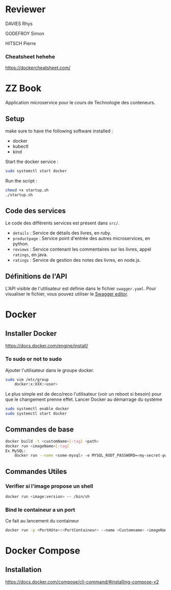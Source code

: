 # Reviewer

DAVIES Rhys

GODEFROY Simon

HITSCH Pierre

### Cheatsheet hehehe

https://dockercheatsheet.com/

# ZZ Book

Application microservice pour le cours de Technologie des conteneurs.

## Setup

make sure to have the following software installed :
- docker
- kubectl
- kind

Start the docker service :
```bash
sudo systemctl start docker
```

Run the script :
```bash
chmod +x startup.sh
./startup.sh
```

## Code des services

Le code des différents services est présent dans `src/`.

* `details` : Service de détails des livres, en ruby.
* `productpage` : Service point d'entrée des autres microservices, en python.
* `reviews` : Service contenant les commentaires sur les livres, appel `ratings`, en java.
* `ratings` : Service de gestion des notes des livres, en node.js.

## Définitions de l'API

L'API visible de l'utilisateur est définie dans le fichier `swagger.yaml`. Pour visualiser le fichier, vous pouvez utiliser le [Swagger editor](https://editor.swagger.io/).

# Docker
## Installer Docker
https://docs.docker.com/engine/install/

### To sudo or not to sudo

Ajouter l'utilisateur dans le groupe docker. 
```bash
sudo vim /etc/group
	docker:x:XXX:<user>
```
Le plus simple est de deco/reco l'utilisateur (voir un reboot si besoin) pour que le changement prenne effet.
Lancer Docker au démarrage du système
```bash
sudo systemctl enable docker
sudo systemctl start docker
```

## Commandes de base

```bash
docker build -t <customName>[:tag] <path>
docker run <imageName>[:tag]
Ex MySQL:
	docker run --name <some-mysql> -e MYSQL_ROOT_PASSWORD=<my-secret-pw> -d mysql:tag
```



## Commandes Utiles

### Verifier si l'image propose un shell
```bash
docker run <image:version> -- /bin/sh
```

### Bind le containeur a un port
Ce fait au lancement du containeur

```bash
docker run -p <PortHôte>:<PortContaineur> --name <Customname> <imageName>
```

# Docker Compose
## Installation
https://docs.docker.com/compose/cli-command/#installing-compose-v2


